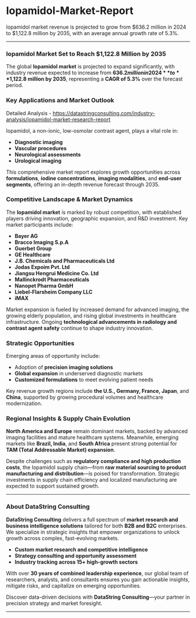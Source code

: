 # Iopamidol-Market-Report
Iopamidol market revenue is projected to grow from $636.2 million in 2024 to $1,122.8 million by 2035, with an average annual growth rate of 5.3%.


---

### **Iopamidol Market Set to Reach $1,122.8 Million by 2035**

The global **Iopamidol market** is projected to expand significantly, with industry revenue expected to increase from **$636.2 million in 2024** to **$1,122.8 million by 2035**, representing a **CAGR of 5.3%** over the forecast period.

### Key Applications and Market Outlook

Detailed Analysis - https://datastringconsulting.com/industry-analysis/iopamidol-market-research-report

Iopamidol, a non-ionic, low-osmolar contrast agent, plays a vital role in:

- **Diagnostic imaging**
- **Vascular procedures**
- **Neurological assessments**
- **Urological imaging**

This comprehensive market report explores growth opportunities across **formulations**, **iodine concentrations**, **imaging modalities**, and **end-user segments**, offering an in-depth revenue forecast through 2035.

### Competitive Landscape & Market Dynamics

The **Iopamidol market** is marked by robust competition, with established players driving innovation, geographic expansion, and R&D investment. Key market participants include:

- **Bayer AG**
- **Bracco Imaging S.p.A**
- **Guerbet Group**
- **GE Healthcare**
- **J.B. Chemicals and Pharmaceuticals Ltd**
- **Jodas Expoim Pvt. Ltd**
- **Jiangsu Hengrui Medicine Co. Ltd**
- **Mallinckrodt Pharmaceuticals**
- **Nanopet Pharma GmbH**
- **Liebel-Flarsheim Company LLC**
- **iMAX**

Market expansion is fueled by increased demand for advanced imaging, the growing elderly population, and rising global investments in healthcare infrastructure. Ongoing **technological advancements in radiology and contrast agent safety** continue to shape industry innovation.

### Strategic Opportunities

Emerging areas of opportunity include:

- Adoption of **precision imaging solutions**
- **Global expansion** in underserved diagnostic markets
- **Customized formulations** to meet evolving patient needs

Key revenue growth regions include **the U.S., Germany, France, Japan**, and **China**, supported by growing procedural volumes and healthcare modernization.

### Regional Insights & Supply Chain Evolution

**North America and Europe** remain dominant markets, backed by advanced imaging facilities and mature healthcare systems. Meanwhile, emerging markets like **Brazil, India**, and **South Africa** present strong potential for **TAM (Total Addressable Market) expansion**.

Despite challenges such as **regulatory compliance and high production costs**, the Iopamidol supply chain—from **raw material sourcing to product manufacturing and distribution**—is poised for transformation. Strategic investments in supply chain efficiency and localized manufacturing are expected to support sustained growth.

---

### About DataString Consulting

**DataString Consulting** delivers a full spectrum of **market research and business intelligence solutions** tailored for both **B2B and B2C** enterprises. We specialize in strategic insights that empower organizations to unlock growth across complex, fast-evolving markets.

- **Custom market research and competitive intelligence**
- **Strategy consulting and opportunity assessment**
- **Industry tracking across 15+ high-growth sectors**

With over **30 years of combined leadership experience**, our global team of researchers, analysts, and consultants ensures you gain actionable insights, mitigate risks, and capitalize on emerging opportunities.

Discover data-driven decisions with **DataString Consulting**—your partner in precision strategy and market foresight.

---
